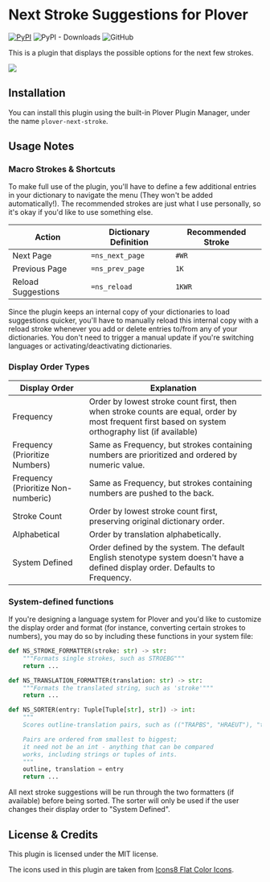 # Next Stroke Suggestions for Plover
[![PyPI](https://img.shields.io/pypi/v/plover-next-stroke)](https://pypi.org/project/plover-next-stroke/)
![PyPI - Downloads](https://img.shields.io/pypi/dm/plover-next-stroke)
![GitHub](https://img.shields.io/github/license/Kaoffie/plover_next_stroke)

This is a plugin that displays the possible options for the next few strokes.

![](https://user-images.githubusercontent.com/30435273/130559245-0290a428-57cf-4ffe-b88f-906811557d70.png)

## Installation

You can install this plugin using the built-in Plover Plugin Manager, under the name `plover-next-stroke`.

## Usage Notes

### Macro Strokes & Shortcuts

To make full use of the plugin, you'll have to define a few additional entries in your dictionary to navigate the menu (They won't be added automatically!). The recommended strokes are just what I use personally, so it's okay if you'd like to use something else.

| Action             | Dictionary Definition | Recommended Stroke |
|--------------------|-----------------------|--------------------|
| Next Page          | `=ns_next_page`       | `#WR`              |
| Previous Page      | `=ns_prev_page`       | `1K`               |
| Reload Suggestions | `=ns_reload`          | `1KWR`             |

Since the plugin keeps an internal copy of your dictionaries to load suggestions quicker, you'll have to manually reload this internal copy with a reload stroke whenever you add or delete entries to/from any of your dictionaries. You don't need to trigger a manual update if you're switching languages or activating/deactivating dictionaries.

### Display Order Types

| Display Order | Explanation |
|---|---|
| Frequency | Order by lowest stroke count first, then when stroke counts are equal, order by most frequent first based on system orthography list (if available) |
| Frequency (Prioritize Numbers) | Same as Frequency, but strokes containing numbers are prioritized and ordered by numeric value. |
| Frequency (Prioritize Non-numberic) | Same as Frequency, but strokes containing numbers are pushed to the back. |
| Stroke Count | Order by lowest stroke count first, preserving original dictionary order. |
| Alphabetical | Order by translation alphabetically. |
| System Defined | Order defined by the system. The default English stenotype system doesn't have a defined display order. Defaults to Frequency. |

### System-defined functions

If you're designing a language system for Plover and you'd like to customize the display order and format (for instance, converting certain strokes to numbers), you may do so by including these functions in your system file:

```py
def NS_STROKE_FORMATTER(stroke: str) -> str:
    """Formats single strokes, such as STROEBG"""
    return ...

def NS_TRANSLATION_FORMATTER(translation: str) -> str:
    """Formats the translated string, such as 'stroke'"""
    return ...

def NS_SORTER(entry: Tuple[Tuple[str], str]) -> int:
    """
    Scores outline-translation pairs, such as (("TRAPBS", "HRAEUT"), "translate")

    Pairs are ordered from smallest to biggest;
    it need not be an int - anything that can be compared
    works, including strings or tuples of ints.
    """
    outline, translation = entry
    return ...
```

All next stroke suggestions will be run through the two formatters (if available) before being sorted. The sorter will only be used if the user changes their display order to "System Defined".

## License & Credits

This plugin is licensed under the MIT license.

The icons used in this plugin are taken from [Icons8 Flat Color Icons](https://github.com/icons8/flat-color-icons).